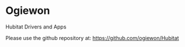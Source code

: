 # Ogiewon
Hubitat Drivers and Apps


Please use the github repository at: https://github.com/ogiewon/Hubitat
